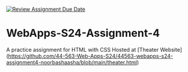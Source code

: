 [![Review Assignment Due Date](https://classroom.github.com/assets/deadline-readme-button-24ddc0f5d75046c5622901739e7c5dd533143b0c8e959d652212380cedb1ea36.svg)](https://classroom.github.com/a/4386q9bN)
# WebApps-S24-Assignment-4
A practice assignment for HTML with CSS
Hosted at [Theater Website] (https://github.com/44-563-Web-Apps-S24/44563-webapps-s24-assignment4-noorbashaasha/blob/main/theater.html)
